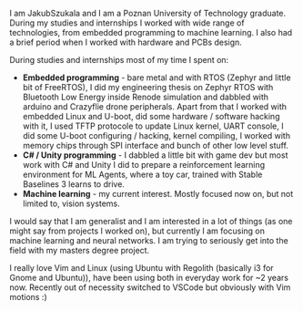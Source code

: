 I am JakubSzukala and I am a Poznan University of Technology graduate. During my studies and internships I worked with wide range of technologies, from embedded programming to machine learning. I also had a brief period when I worked with hardware and PCBs design.

During studies and internships most of my time I spent on:
- **Embedded programming** - bare metal and with RTOS (Zephyr and little bit of FreeRTOS), I did my engineering thesis on Zephyr RTOS with Bluetooth Low Energy inside Renode simulation and dabbled with arduino and Crazyflie drone peripherals. Apart from that I worked with embedded Linux and U-boot, did some hardware / software hacking with it, I used TFTP protocole to update Linux kernel, UART console, I did some U-boot configuring / hacking, kernel compiling, I worked with memory chips through SPI interface and bunch of other low level stuff.
- **C# / Unity programming** - I dabbled a little bit with game dev but most work with C# and Unity I did to prepare a reinforcement learning environment for ML Agents, where a toy car, trained with Stable Baselines 3 learns to drive.
- **Machine learning** - my current interest. Mostly focused now on, but not limited to, vision systems.

I would say that I am generalist and I am interested in a lot of things (as one might say from projects I worked on), but currently I am focusing on machine learning and neural networks. I am trying to seriously get into the field with my masters degree project.

I really love Vim and Linux (using Ubuntu with Regolith (basically i3 for Gnome and Ubuntu)), have been using both in everyday work for ~2 years now. Recently out of necessity switched to VSCode but obviously with Vim motions :)
